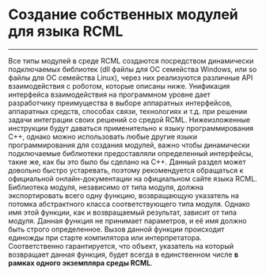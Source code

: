 # Создание собственных модулей для языка RCML
---------------------------------------------
Все типы модулей в среде RCML создаются посредством динамически подключаемых библиотек (dll файлы для ОС семейства Windows, или so файлы для ОС семейства Linux), через них реализуются различные API взаимодействия с роботом, которые описаны ниже.
Унификация интерфейса взаимодействия на программном уровне дает разработчику преимущества в выборе аппаратных интерфейсов, аппаратных средств, способах связи, технологиях и т.д. при решении задачи интеграции своих решений со средой RCML.
Нижеизложенные инструкции будут даваться применительно к языку программирования С++, однако можно использовать любые другие языки программирования для создания модулей, важно чтобы динамически подключаемые библиотеки предоставляли определенный интерфейсы, такие же, как бы это было бы сделано на С++.
Данный раздел может довольно быстро устаревать, поэтому рекомендуется обращаться к официальной онлайн-документации на официальном сайте языка RCML.
Библиотека модуля, независимо от типа модуля, должна экспортировать всего одну функцию, возвращающую указатель на потомка абстрактного класса соответствующего типа модуля. Однако имя этой функции, как и возвращаемый результат, зависит от типа модуля. Данная функция не принимает параметров, и её имя должно быть строго определенное.
Вызов данной функции происходит единожды при старте компилятора или интерпретатора. Соответственно гарантируется, что объект, указатель на который возвращает данная функция, будет всегда в единственном числе **в рамках одного экземпляра среды RCML**.

